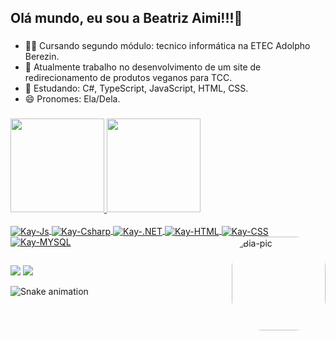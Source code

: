 ## Olá mundo, eu sou a Beatriz Aimi!!!👾


###

- 👩‍💻 Cursando segundo módulo: tecnico informática na ETEC Adolpho Berezin.
- 🔭 Atualmente trabalho no desenvolvimento de um site de redirecionamento de produtos veganos para TCC.
- 🌱 Estudando: C#, TypeScript, JavaScript, HTML, CSS.
- 😄 Pronomes: Ela/Dela.


### <div align="center">
  <a href="https://github.com/biaaimi">
  <img height="150em" src="https://github-readme-stats.vercel.app/api?username=biaaimi&show_icons=true&theme=aura&include_all_commits=true&count_private=true"/>
  <img height="150em" src="https://github-readme-stats.vercel.app/api/top-langs/?username=biaaimi&layout=compact&langs_count=7&theme=aura"/>
</div>
<div style="display: inline_block"><br>
  
  <img align="center" alt="Kay-Js" src="https://img.shields.io/badge/JavaScript-323330?style=for-the-badge&logo=javascript&logoColor=F7DF1E">
  <img align="center" alt="Kay-Csharp" src="https://img.shields.io/badge/C%23-239120?style=for-the-badge&logo=c-sharp&logoColor=white">
  <img align="center" alt="Kay-.NET" src="https://img.shields.io/badge/.NET-5C2D91?style=for-the-badge&logo=.net&logoColor=white">
  <img align="center" alt="Kay-HTML" src="https://img.shields.io/badge/HTML-239120?style=for-the-badge&logo=html5&logoColor=white">
  <img align="center" alt="Kay-CSS" src="https://img.shields.io/badge/CSS-239120?&style=for-the-badge&logo=css3&logoColor=white">
  <img align="center" alt="Kay-MYSQL" src="https://img.shields.io/badge/MySQL-00000F?style=for-the-badge&logo=mysql&logoColor=white">
  <img align="right" alt="Bia-pic" height="150" style="border-radius:50px;" 
        src="https://media4.giphy.com/media/N14sHbg8RukgevOttl/giphy.gif?cid=790b761192fe754456504a4557c4bb1a3e10f8ce8a0ceaf7&rid=giphy.gif&ct=g">
       
  ##
 <div>
    <a href="https://instagram.com/bia.aimi" target="_blank"><img src="https://img.shields.io/badge/-Instagram-%23E4405F?style=for-the-badge&logo=instagram&logoColor=white" target="_blank"></a>
    <a href = "biagioni.aimi@gmail.com"><img src="https://img.shields.io/badge/-Gmail-%23333?style=for-the-badge&logo=gmail&logoColor=white" target="_blank"></a>
   
   ![Snake animation](https://github.com/biaaimi/biaaimi/blob/output/github-contribution-grid-snake.svg)

   </div>
 
